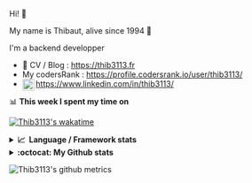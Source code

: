 Hi! 👋

My name is Thibaut, alive since 1994 🍷

I'm a backend developper

-   📝 CV / Blog : https://thib3113.fr
-   My codersRank : https://profile.codersrank.io/user/thib3113/
-   <a href="https://www.linkedin.com/in/thib3113/"><img align="left" alt="Thib3113's Linkedin" width="21px" src="https://raw.githubusercontent.com/peterthehan/peterthehan/master/assets/linkedin.svg" /></a> https://www.linkedin.com/in/thib3113/

📊 **This week I spent my time on**

[![Thib3113's wakatime](https://github-readme-stats.vercel.app/api/wakatime?username=thib3113&layout=default&theme=dracula&langs_count=6&hide_title=true&hide_border=true)](https://wakatime.com/@thib3113)

<details>
  <summary><b>📈&nbsp;&nbsp;Language&nbsp;/&nbsp;Framework stats</b></summary>
  <br/>  
  <a href='https://profile.codersrank.io/user/thib3113/'>
  <img src='http://cr-skills-chart-widget.azurewebsites.net/api/api?username=thib3113&padding=30&skills=php,batchfile,javascript,less,mysql,reactjs,scss,shell,typescript,vue'>
  </a>
</details>

<details>
  <summary><b>:octocat: My Github stats</b></summary>
  <br/>  
  
  <img src="https://github-readme-stats.vercel.app/api?username=thib3113&theme=dracula&show_icons=true&" alt="Thib3113's GitHub stats" />

<!--START_SECTION:activity-->

1. 🗣 Commented on [#1511](https://github.com/centreon/centreon-documentation/issues/1511) in [centreon/centreon-documentation](https://github.com/centreon/centreon-documentation)
2. 💪 Opened PR [#4](https://github.com/centreon/centreon-grafana-datasource/pull/4) in [centreon/centreon-grafana-datasource](https://github.com/centreon/centreon-grafana-datasource)
3. 🎉 Merged PR [#168](https://github.com/thib3113/unifi-blockips-srv/pull/168) in [thib3113/unifi-blockips-srv](https://github.com/thib3113/unifi-blockips-srv)
4. 🎉 Merged PR [#169](https://github.com/thib3113/unifi-blockips-srv/pull/169) in [thib3113/unifi-blockips-srv](https://github.com/thib3113/unifi-blockips-srv)
5. 🎉 Merged PR [#167](https://github.com/thib3113/unifi-blockips-srv/pull/167) in [thib3113/unifi-blockips-srv](https://github.com/thib3113/unifi-blockips-srv)
 <!--END_SECTION:activity-->

</details>

![Thib3113's github metrics](https://gist.githubusercontent.com/thib3113/83a96e16f8bca103f1b0e376186c66ec/raw/github-metrics.svg)
